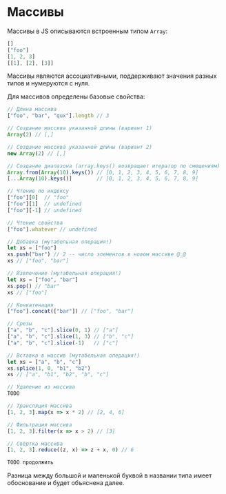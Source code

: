 # Массивы

Массивы в JS описываются встроенным типом `Array`:

```js
[]
["foo"]
[1, 2, 3]
[[1], [2], [3]]
```

Массивы являются ассоциативными, поддерживают значения разных типов и нумеруются с нуля.

Для массивов определены базовые свойства:

```js
// Длина массива
["foo", "bar", "qux"].length // 3

// Создание массива указанной длины (вариант 1)
Array(2) // [,]

// Создание массива указанной длины (вариант 2)
new Array(2) // [,]

// Создание диапазона (array.keys() возвращает итератор по смещениям)
Array.from(Array(10).keys()) // [0, 1, 2, 3, 4, 5, 6, 7, 8, 9]
[...Array(10).keys()]        // [0, 1, 2, 3, 4, 5, 6, 7, 8, 9]

// Чтение по индексу
["foo"][0]  // "foo"
["foo"][1]  // undefined
["foo"][-1] // undefined

// Чтение свойства
["foo"].whatever // undefined

// Добавка (мутабельная операция!)
let xs = ["foo"]
xs.push("bar") // 2 -- число элементов в новом массиве @_@
xs // ["foo", "bar"]

// Извлечение (мутабельная операция!)
let xs = ["foo", "bar"]
xs.pop() // "bar"
xs // ["foo"]

// Конкатенация
["foo"].concat(["bar"]) // ["foo", "bar"]

// Срезы
["a", "b", "c"].slice(0, 1) // ["a"]
["a", "b", "c"].slice(1, 3) // ["b", "c"]
["a", "b", "c"].slice(-1)   // ["c"]

// Вставка в массив (мутабельная операция!)
let xs = ["a", "b", "c"]
xs.splice(1, 0, "b1", "b2")
xs // ["a", "b1", "b2", "b", "c"]

// Удаление из массива
TODO

// Трансляция массива
[1, 2, 3].map(x => x * 2) // [2, 4, 6]

// Фильтрация массива
[1, 2, 3].filter(x => x > 2) // [3]

// Свёртка массива
[1, 2, 3].reduce((z, x) => z + x, 0) // 6

TODO продолжить
```

Разница между большой и маленькой буквой в названии типа имеет обоснование и будет объяснена далее.
